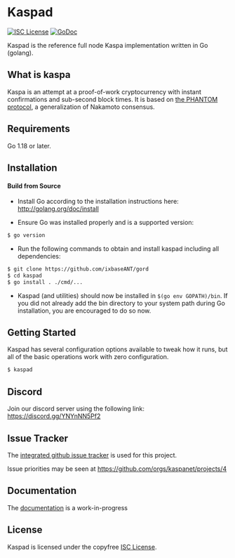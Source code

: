 
Kaspad
====

[![ISC License](http://img.shields.io/badge/license-ISC-blue.svg)](https://choosealicense.com/licenses/isc/)
[![GoDoc](https://img.shields.io/badge/godoc-reference-blue.svg)](http://godoc.org/github.com/ixbaseANT/gord)

Kaspad is the reference full node Kaspa implementation written in Go (golang).

## What is kaspa

Kaspa is an attempt at a proof-of-work cryptocurrency with instant confirmations and sub-second block times. It is based on [the PHANTOM protocol](https://eprint.iacr.org/2018/104.pdf), a generalization of Nakamoto consensus.

## Requirements

Go 1.18 or later.

## Installation

#### Build from Source

- Install Go according to the installation instructions here:
  http://golang.org/doc/install

- Ensure Go was installed properly and is a supported version:

```bash
$ go version
```

- Run the following commands to obtain and install kaspad including all dependencies:

```bash
$ git clone https://github.com/ixbaseANT/gord
$ cd kaspad
$ go install . ./cmd/...
```

- Kaspad (and utilities) should now be installed in `$(go env GOPATH)/bin`. If you did
  not already add the bin directory to your system path during Go installation,
  you are encouraged to do so now.


## Getting Started

Kaspad has several configuration options available to tweak how it runs, but all
of the basic operations work with zero configuration.

```bash
$ kaspad
```

## Discord
Join our discord server using the following link: https://discord.gg/YNYnNN5Pf2

## Issue Tracker

The [integrated github issue tracker](https://github.com/ixbaseANT/gord/issues)
is used for this project.

Issue priorities may be seen at https://github.com/orgs/kaspanet/projects/4

## Documentation

The [documentation](https://github.com/kaspanet/docs) is a work-in-progress

## License

Kaspad is licensed under the copyfree [ISC License](https://choosealicense.com/licenses/isc/).
